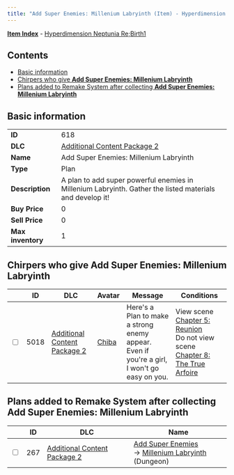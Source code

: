 ```yaml
---
title: "Add Super Enemies: Millenium Labryinth (Item) - Hyperdimension Neptunia Re;Birth1"
---
```


[**Item Index**](/neptunia/rb1/item/index.html) - [Hyperdimension Neptunia Re;Birth1](/neptunia/rb1)

## Contents

- [Basic information](#basic-information)
- [Chirpers who give **Add Super Enemies: Millenium Labryinth**](#chirpers-who-give-add-super-enemies-millenium-labryinth)
- [Plans added to Remake System after collecting **Add Super Enemies: Millenium Labryinth**](#plans-added-to-remake-system-after-collecting-add-super-enemies-millenium-labryinth)

## Basic information

|   |   |
| -- | -- |
| **ID** | 618 |
| **DLC** | [Additional Content Package 2](/neptunia/rb1/dlc/11-pack2.html) |
| **Name** | Add Super Enemies: Millenium Labryinth |
| **Type** | Plan |
| **Description** | A plan to add super powerful enemies in Millenium Labryinth. Gather the listed materials and develop it! |
| **Buy Price** | 0 |
| **Sell Price** | 0 |
| **Max inventory** | 1 |


## Chirpers who give **Add Super Enemies: Millenium Labryinth**

|    | ID | DLC | Avatar | Message | Conditions |
| -- | -- | --- | ------ | ------- | ---------- |
| <input type="checkbox" id="rb1-chirper-event-11-5018" class="trackbox" /> | 5018 | [Additional Content Package 2](/neptunia/rb1/dlc/11-pack2.html) | [Chiba](/neptunia/rb1/undefined/1-219-chiba.html) | Here's a Plan to make a strong enemy appear.<br />Even if you're a girl, I won't go easy on you. | View scene [Chapter 5: Reunion](/neptunia/rb1/scene/1-503-chapter-5-reunion.html)<br />Do not view scene [Chapter 8: The True Arfoire](/neptunia/rb1/scene/1-807-chapter-8-the-true-arfoire.html) |


## Plans added to Remake System after collecting **Add Super Enemies: Millenium Labryinth**

|    | ID | DLC | Name |
| -- | -- | --- | ---- |
| <input type="checkbox" id="rb1-remake-11-267" class="trackbox" /> | 267 | [Additional Content Package 2](/neptunia/rb1/dlc/11-pack2.html) | [Add Super Enemies](/neptunia/rb1/remake/11-267-add-super-enemies.html)<br /> → [Millenium Labryinth](/neptunia/rb1/dungeon/1-113-millenium-labryinth.html) (Dungeon) |
